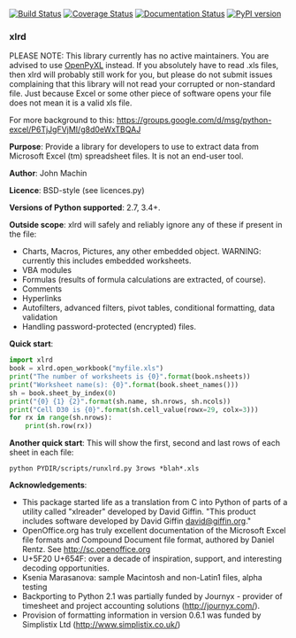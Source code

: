 [![Build Status](https://circleci.com/gh/python-excel/xlrd/tree/master.svg?style=shield)](https://circleci.com/gh/python-excel/xlrd/tree/master)
[![Coverage Status](https://coveralls.io/repos/github/python-excel/xlrd/badge.svg?branch=master)](https://coveralls.io/github/python-excel/xlrd?branch=master)
[![Documentation Status](https://readthedocs.org/projects/xlrd/badge/?version=latest)](http://xlrd.readthedocs.io/en/latest/?badge=latest)
[![PyPI version](https://badge.fury.io/py/xlrd.svg)](https://badge.fury.io/py/xlrd)

### xlrd

PLEASE NOTE: This library currently has no active maintainers. You are advised to use [OpenPyXL](https://openpyxl.readthedocs.io/en/stable/) instead. If you absolutely have to read .xls files, then
xlrd will probably still work for you, but please do not submit issues complaining that this library
will not read your corrupted or non-standard file. Just because Excel or some other piece of software opens your
file does not mean it is a valid xls file.

For more background to this: https://groups.google.com/d/msg/python-excel/P6TjJgFVjMI/g8d0eWxTBQAJ

**Purpose**: Provide a library for developers to use to extract data from Microsoft Excel (tm) spreadsheet files. It is not an end-user tool.

**Author**: John Machin

**Licence**: BSD-style (see licences.py)

**Versions of Python supported**: 2.7, 3.4+.

**Outside scope**: xlrd will safely and reliably ignore any of these if present in the file:

*   Charts, Macros, Pictures, any other embedded object. WARNING: currently this includes embedded worksheets.
*   VBA modules
*   Formulas (results of formula calculations are extracted, of course).
*   Comments
*   Hyperlinks
*   Autofilters, advanced filters, pivot tables, conditional formatting, data validation
*   Handling password-protected (encrypted) files.

**Quick start**:

```python
import xlrd
book = xlrd.open_workbook("myfile.xls")
print("The number of worksheets is {0}".format(book.nsheets))
print("Worksheet name(s): {0}".format(book.sheet_names()))
sh = book.sheet_by_index(0)
print("{0} {1} {2}".format(sh.name, sh.nrows, sh.ncols))
print("Cell D30 is {0}".format(sh.cell_value(rowx=29, colx=3)))
for rx in range(sh.nrows):
    print(sh.row(rx))
```

**Another quick start**: This will show the first, second and last rows of each sheet in each file:

    python PYDIR/scripts/runxlrd.py 3rows *blah*.xls

**Acknowledgements**:

*   This package started life as a translation from C into Python of parts of a utility called "xlreader" developed by David Giffin. "This product includes software developed by David Giffin <david@giffin.org>."
*   OpenOffice.org has truly excellent documentation of the Microsoft Excel file formats and Compound Document file format, authored by Daniel Rentz. See http://sc.openoffice.org
*   U+5F20 U+654F: over a decade of inspiration, support, and interesting decoding opportunities.
*   Ksenia Marasanova: sample Macintosh and non-Latin1 files, alpha testing
*   Backporting to Python 2.1 was partially funded by Journyx - provider of timesheet and project accounting solutions (http://journyx.com/).
*   Provision of formatting information in version 0.6.1 was funded by Simplistix Ltd (http://www.simplistix.co.uk/)
